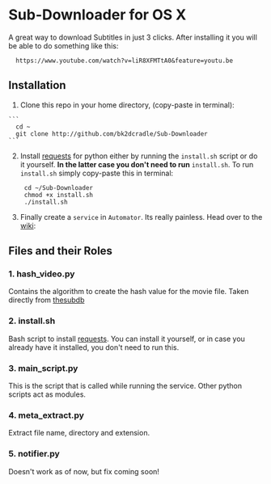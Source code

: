# Sub-Downloader for OS X

A great way to download Subtitles in just 3 clicks. After installing it you will be able to do something like this:

    
      https://www.youtube.com/watch?v=liR8XFMTtA0&feature=youtu.be
    

## Installation
  
  1. Clone this repo in your home directory, (copy-paste in terminal):
    
    ```
      cd ~ 
      git clone http://github.com/bk2dcradle/Sub-Downloader
    ```
    
  2. Install [requests](https://github.com/kennethreitz/requests.git) for python either by running the ```install.sh``` script or do it yourself. **In the latter case you don't need to run** ```install.sh```.
     To run ```install.sh``` simply copy-paste this in terminal:
     ```
      cd ~/Sub-Downloader
      chmod +x install.sh
      ./install.sh
     ```
  3. Finally create a ```service``` in ```Automator```. Its really painless. Head over to the [wiki](https://github.com/bk2dcradle/Sub-Downloader/wiki/Winding-up-by-creating-a-Service):

## Files and their Roles
### 1. hash_video.py
  Contains the algorithm to create the hash value for the movie file. Taken directly from [thesubdb](http://thesubdb.com/)
  
### 2. install.sh
  Bash script to install [requests](https://github.com/kennethreitz/requests.git). You can install it yourself, or in case you already have it installed, you don't need to run this.
  
### 3. main_script.py
  This is the script that is called while running the service. Other python scripts act as modules.
  
### 4. meta_extract.py
  Extract file name, directory and extension.
  
### 5. notifier.py
  Doesn't work as of now, but fix coming soon!
